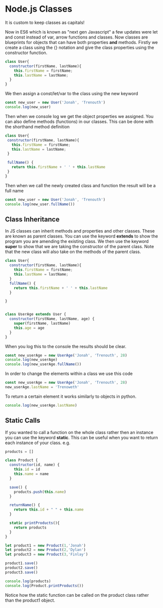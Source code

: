 # Node.js Classes #
It is custom to keep classes as capitals!

Now in ES6 which is known as "next gen Javascript" a few updates were let and const instead of var, arrow functions and classes. Now classes are blueprints for objects that can have both properties __and__ methods. Firstly we create a class using the {} notation and give the class properties using the constructor function.
```javascript
class User{
  constructor(firstName, lastName){
    this.firstName = firstName;
    this.lastName = lastName;
  }
}
```
We then assign a const/let/var to the class using the new keyword
```javascript
const new_user = new User('Jonah', 'Trenouth')
console.log(new_user)
```
Then when we console log we get the object properties we assigned. You can also define methods (functions) in our classes. This can be done with the shorthand method definition
 
 ```javascript
class User{
  constructor(firstName, lastName){
    this.firstName = firstName;
    this.lastName = lastName;
  }

  fullName() {
    return this.firstName + ' ' + this.lastName 
  }
}
```

Then when we call the newly created class and function the result will be a full name
```javascript
const new_user = new User('Jonah', 'Trenouth')
console.log(new_user.fullName())
```

## Class Inheritance ## 

In JS classes can inherit methods and properties and other classes. These are known as parent classes. You can use the keyword __extends__ to show the program you are amending the existing class. We then use the keyword __super__ to show that we are taking the constructor of the parent class. Note that the new class will also take on the methods of the parent class.
```javascript
class User{
  constructor(firstName, lastName){
    this.firstName = firstName;
    this.lastName = lastName;
  }
  fullName() {
    return this.firstName + ' ' + this.lastName
  }

}


class UserAge extends User {
  constructor(firstName, lastName, age) {
    super(firstName, lastName)
    this.age = age
  }
}
```
When you log this to the console the results should be clear.
```javascript
const new_userAge = new UserAge('Jonah', 'Trenouth', 28)
console.log(new_userAge)
console.log(new_userAge.fullName())
```
In order to change the elements within a class we use this code
```javascript
const new_userAge = new UserAge('Jonah', 'Trenouth', 28)
new_userAge.lastName = 'Trenoweth'
```
To return a certain element it works similarly to objects in python.
```javascript
console.log(new_userAge.lastName)
```
## Static Calls ##

If you wanted to call a function on the whole class rather then an instance you can use the keyword __static__. This can be useful when you want to return each instance of your class. e.g. 
```javascript
products = []

class Product {
  constructor(id, name) {
    this.id = id
    this.name = name
  }

  save() {
    products.push(this.name)
  }

  returnName() {
    return this.id + " " + this.name
  }

  static printProducts(){
    return products
  }
}

let product1 = new Product(1,'Jonah')
let product2 = new Product(2,'Dylan')
let product3 = new Product(3,'Finlay')  

product1.save()
product2.save()
product3.save()

console.log(products)
console.log(Product.printProducts())
```
Notice how the static function can be called on the product class rather than the product1 object.

